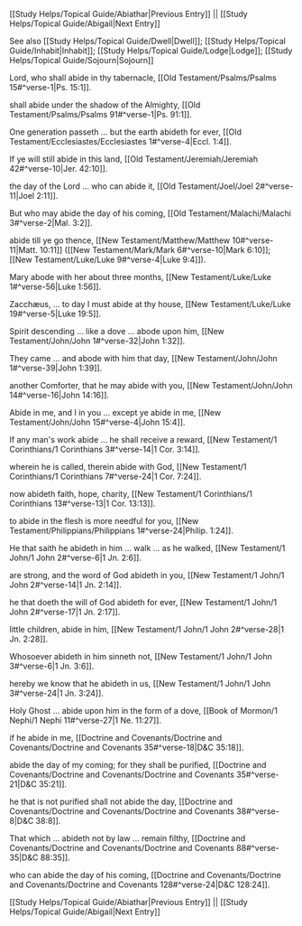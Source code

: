 [[Study Helps/Topical Guide/Abiathar|Previous Entry]]  ||  [[Study Helps/Topical Guide/Abigail|Next Entry]]

 See also [[Study Helps/Topical Guide/Dwell|Dwell]]; [[Study Helps/Topical Guide/Inhabit|Inhabit]]; [[Study Helps/Topical Guide/Lodge|Lodge]]; [[Study Helps/Topical Guide/Sojourn|Sojourn]]

 Lord, who shall abide in thy tabernacle, [[Old Testament/Psalms/Psalms 15#^verse-1|Ps. 15:1]].

 shall abide under the shadow of the Almighty, [[Old Testament/Psalms/Psalms 91#^verse-1|Ps. 91:1]].

 One generation passeth ... but the earth abideth for ever, [[Old Testament/Ecclesiastes/Ecclesiastes 1#^verse-4|Eccl. 1:4]].

 If ye will still abide in this land, [[Old Testament/Jeremiah/Jeremiah 42#^verse-10|Jer. 42:10]].

 the day of the Lord ... who can abide it, [[Old Testament/Joel/Joel 2#^verse-11|Joel 2:11]].

 But who may abide the day of his coming, [[Old Testament/Malachi/Malachi 3#^verse-2|Mal. 3:2]].

 abide till ye go thence, [[New Testament/Matthew/Matthew 10#^verse-11|Matt. 10:11]] ([[New Testament/Mark/Mark 6#^verse-10|Mark 6:10]]; [[New Testament/Luke/Luke 9#^verse-4|Luke 9:4]]).

 Mary abode with her about three months, [[New Testament/Luke/Luke 1#^verse-56|Luke 1:56]].

 Zacchæus, ... to day I must abide at thy house, [[New Testament/Luke/Luke 19#^verse-5|Luke 19:5]].

 Spirit descending ... like a dove ... abode upon him, [[New Testament/John/John 1#^verse-32|John 1:32]].

 They came ... and abode with him that day, [[New Testament/John/John 1#^verse-39|John 1:39]].

 another Comforter, that he may abide with you, [[New Testament/John/John 14#^verse-16|John 14:16]].

 Abide in me, and I in you ... except ye abide in me, [[New Testament/John/John 15#^verse-4|John 15:4]].

 If any man's work abide ... he shall receive a reward, [[New Testament/1 Corinthians/1 Corinthians 3#^verse-14|1 Cor. 3:14]].

 wherein he is called, therein abide with God, [[New Testament/1 Corinthians/1 Corinthians 7#^verse-24|1 Cor. 7:24]].

 now abideth faith, hope, charity, [[New Testament/1 Corinthians/1 Corinthians 13#^verse-13|1 Cor. 13:13]].

 to abide in the flesh is more needful for you, [[New Testament/Philippians/Philippians 1#^verse-24|Philip. 1:24]].

 He that saith he abideth in him ... walk ... as he walked, [[New Testament/1 John/1 John 2#^verse-6|1 Jn. 2:6]].

 are strong, and the word of God abideth in you, [[New Testament/1 John/1 John 2#^verse-14|1 Jn. 2:14]].

 he that doeth the will of God abideth for ever, [[New Testament/1 John/1 John 2#^verse-17|1 Jn. 2:17]].

 little children, abide in him, [[New Testament/1 John/1 John 2#^verse-28|1 Jn. 2:28]].

 Whosoever abideth in him sinneth not, [[New Testament/1 John/1 John 3#^verse-6|1 Jn. 3:6]].

 hereby we know that he abideth in us, [[New Testament/1 John/1 John 3#^verse-24|1 Jn. 3:24]].

 Holy Ghost ... abide upon him in the form of a dove, [[Book of Mormon/1 Nephi/1 Nephi 11#^verse-27|1 Ne. 11:27]].

 if he abide in me, [[Doctrine and Covenants/Doctrine and Covenants/Doctrine and Covenants 35#^verse-18|D&C 35:18]].

 abide the day of my coming; for they shall be purified, [[Doctrine and Covenants/Doctrine and Covenants/Doctrine and Covenants 35#^verse-21|D&C 35:21]].

 he that is not purified shall not abide the day, [[Doctrine and Covenants/Doctrine and Covenants/Doctrine and Covenants 38#^verse-8|D&C 38:8]].

 That which ... abideth not by law ... remain filthy, [[Doctrine and Covenants/Doctrine and Covenants/Doctrine and Covenants 88#^verse-35|D&C 88:35]].

 who can abide the day of his coming, [[Doctrine and Covenants/Doctrine and Covenants/Doctrine and Covenants 128#^verse-24|D&C 128:24]].

[[Study Helps/Topical Guide/Abiathar|Previous Entry]]  ||  [[Study Helps/Topical Guide/Abigail|Next Entry]]
